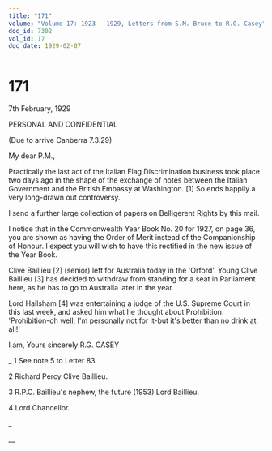```yaml
---
title: "171"
volume: "Volume 17: 1923 - 1929, Letters from S.M. Bruce to R.G. Casey"
doc_id: 7302
vol_id: 17
doc_date: 1929-02-07
---
```


# 171

7th February, 1929

PERSONAL AND CONFIDENTIAL

(Due to arrive Canberra 7.3.29)

My dear P.M.,

Practically the last act of the Italian Flag Discrimination business took place two days ago in the shape of the exchange of notes between the Italian Government and the British Embassy at Washington. [1] So ends happily a very long-drawn out controversy.

I send a further large collection of papers on Belligerent Rights by this mail.

I notice that in the Commonwealth Year Book No. 20 for 1927, on page 36, you are shown as having the Order of Merit instead of the Companionship of Honour. I expect you will wish to have this rectified in the new issue of the Year Book.

Clive Baillieu [2] (senior) left for Australia today in the 'Orford'. Young Clive Baillieu [3] has decided to withdraw from standing for a seat in Parliament here, as he has to go to Australia later in the year.

Lord Hailsham [4] was entertaining a judge of the U.S. Supreme Court in this last week, and asked him what he thought about Prohibition. 'Prohibition-oh well, I'm personally not for it-but it's better than no drink at all!'

I am, Yours sincerely R.G. CASEY 

_ 1 See note 5 to Letter 83.

2 Richard Percy Clive Baillieu.

3 R.P.C. Baillieu's nephew, the future (1953) Lord Baillieu.

4 Lord Chancellor.

_

__
